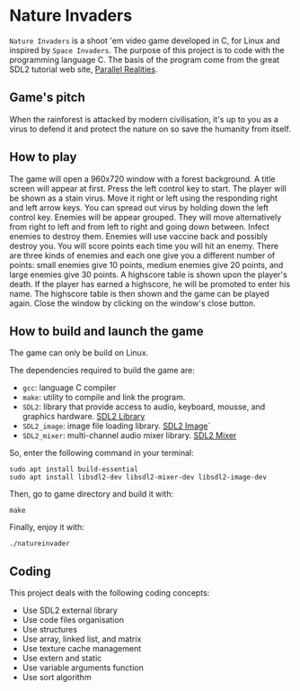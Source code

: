 # Nature Invaders

`Nature Invaders` is a shoot 'em video game developed in C, for Linux and inspired by `Space Invaders`. The purpose of this project is to code with the programming language C. The basis of the program come from the great SDL2 tutorial web site, [Parallel Realities](https://www.parallelrealities.co.uk/tutorials/).

## Game's pitch

When the rainforest is attacked by modern civilisation, it's up to you as a virus to defend it and protect the nature on so save the humanity from itself.

## How to play

The game will open a 960x720 window with a forest background. A title screen will appear at first. Press the left control key to start. The player will be shown as a stain virus. Move it right or left using the responding right and left arrow keys. You can spread out virus by holding down the left control key. Enemies will be appear grouped. They will move alternatively from right to left and from left to right and going down between. Infect enemies to destroy them. Enemies will use vaccine back and possibly destroy you. You will score points each time you will hit an enemy. There are three kinds of enemies and each one give you a different number of points: small enemies give 10 points, medium enemies give 20 points, and large enemies give 30 points. A highscore table is shown upon the player's death. If the player has earned a highscore, he will be promoted to enter his name. The highscore table is then shown and the game can be played again. Close the window by clicking on the window's close button.      

## How to build and launch the game

The game can only be build on Linux.

The dependencies required to build the game are:
* `gcc`: language C compiler 
* `make`: utility to compile and link the program.
* `SDL2`: library that provide access to audio, keyboard, mousse, and graphics hardware. [SDL2 Library](https://www.libsdl.org/index.php)
* `SDL2_image`: image file loading library. [SDL2 Image](https://www.libsdl.org/projects/SDL_image/)`
* `SDL2_mixer`: multi-channel audio mixer library. [SDL2 Mixer](https://www.libsdl.org/projects/SDL_mixer/)

So, enter the following command in your terminal: 

    sudo apt install build-essential   
    sudo apt install libsdl2-dev libsdl2-mixer-dev libsdl2-image-dev


Then, go to game directory and build it with:

    make

Finally, enjoy it with:

    ./natureinvader


## Coding

This project deals with the following coding concepts:
* Use SDL2 external library
* Use code files organisation
* Use structures
* Use array, linked list, and matrix
* Use texture cache management
* Use extern and static
* Use variable arguments function
* Use sort algorithm